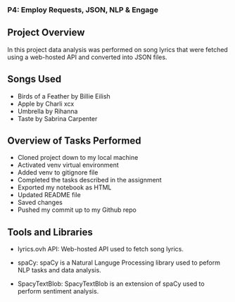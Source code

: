 ### **P4: Employ Requests, JSON, NLP & Engage**

## **Project Overview**
In this project data analysis was performed on song lyrics that were fetched using a web-hosted API and converted into JSON files.

## **Songs Used**
* Birds of a Feather by Billie Eilish
* Apple by Charli xcx
* Umbrella by Rihanna
* Taste by Sabrina Carpenter

## **Overview of Tasks Performed**
* Cloned project down to my local machine
* Activated venv virtual environment
* Added venv to gitignore file
* Completed the tasks described in the assignment
* Exported my notebook as HTML
* Updated README file
* Saved changes
* Pushed my commit up to my Github repo

## **Tools and Libraries**
* lyrics.ovh API: Web-hosted API used to fetch song lyrics.

* spaCy: spaCy is a Natural Languge Processing library used to peform NLP tasks and data analysis.

* SpacyTextBlob: SpacyTextBlob is an extension of spaCy used to perform sentiment analysis.
